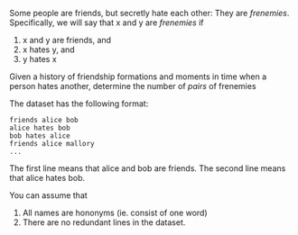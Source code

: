 Some people are friends, but secretly hate each other: They are
*frenemies*. Specifically, we will say that x and y are *frenemies* if

1. x and y are friends, and
2. x hates y, and
3. y hates x

Given a history of friendship formations and moments in time when a person
hates another, determine the number of *pairs* of frenemies

The dataset has the following format:

```
friends alice bob
alice hates bob
bob hates alice
friends alice mallory
...
```

The first line means that alice and bob are friends.
The second line means that alice hates bob.

You can assume that

1. All names are hononyms (ie. consist of one word)
2. There are no redundant lines in the dataset.
